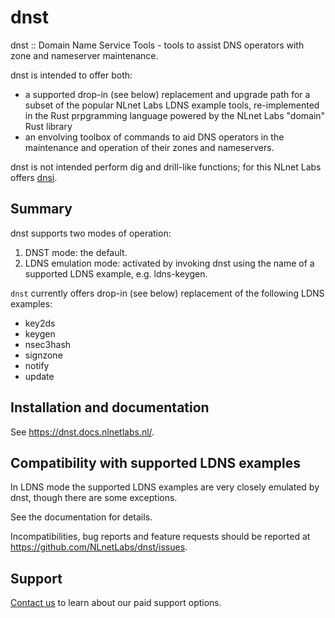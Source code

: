 # dnst

dnst
:: Domain Name Service Tools - tools to assist DNS operators with zone and nameserver maintenance.

dnst is intended to offer both:
- a supported drop-in (see below) replacement and upgrade path for a subset of the popular NLnet Labs LDNS example tools, re-implemented in the Rust prpgramming language powered by the NLnet Labs "domain" Rust library
- an envolving toolbox of commands to aid DNS operators in the maintenance and operation of their zones and nameservers.

dnst is not intended perform dig and drill-like functions; for this NLnet Labs offers [dnsi](https://github.com/NLnetLabs/dnsi).

## Summary

dnst supports two modes of operation:

1. DNST mode: the default.
2. LDNS emulation mode: activated by invoking dnst using the name of a supported LDNS example, e.g. ldns-keygen.

`dnst` currently offers drop-in (see below) replacement of the following LDNS examples:

- key2ds
- keygen
- nsec3hash  
- signzone  
- notify  
- update

## Installation and documentation

See https://dnst.docs.nlnetlabs.nl/.

## Compatibility with supported LDNS examples

In LDNS mode the supported LDNS examples are very closely emulated by dnst, though there are some exceptions.

See the documentation for details.

Incompatibilities, bug reports and feature requests should be reported at https://github.com/NLnetLabs/dnst/issues.

## Support

[Contact us](https://nlnetlabs.nl/services/contracts/) to learn about our paid support options.